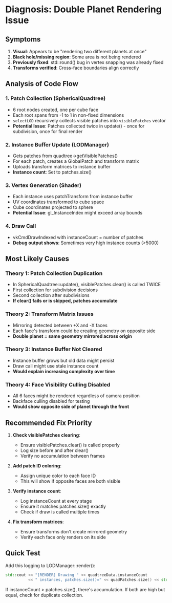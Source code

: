 # Diagnosis: Double Planet Rendering Issue

## Symptoms
1. **Visual**: Appears to be "rendering two different planets at once"
2. **Black hole/missing region**: Some area is not being rendered
3. **Previously fixed**: std::round() bug in vertex snapping was already fixed
4. **Transforms verified**: Cross-face boundaries align correctly

## Analysis of Code Flow

### 1. Patch Collection (SphericalQuadtree)
- 6 root nodes created, one per cube face
- Each root spans from -1 to 1 in non-fixed dimensions
- `selectLOD` recursively collects visible patches into `visiblePatches` vector
- **Potential Issue**: Patches collected twice in update() - once for subdivision, once for final render

### 2. Instance Buffer Update (LODManager)
- Gets patches from quadtree->getVisiblePatches()
- For each patch, creates a GlobalPatch and transform matrix
- Uploads transform matrices to instance buffer
- **Instance count**: Set to patches.size()

### 3. Vertex Generation (Shader)
- Each instance uses patchTransform from instance buffer
- UV coordinates transformed to cube space
- Cube coordinates projected to sphere
- **Potential Issue**: gl_InstanceIndex might exceed array bounds

### 4. Draw Call
- vkCmdDrawIndexed with instanceCount = number of patches
- **Debug output shows**: Sometimes very high instance counts (>5000)

## Most Likely Causes

### Theory 1: Patch Collection Duplication
- In SphericalQuadtree::update(), visiblePatches.clear() is called TWICE
- First collection for subdivision decisions
- Second collection after subdivisions
- **If clear() fails or is skipped, patches accumulate**

### Theory 2: Transform Matrix Issues
- Mirroring detected between +X and -X faces
- Each face's transform could be creating geometry on opposite side
- **Double planet = same geometry mirrored across origin**

### Theory 3: Instance Buffer Not Cleared
- Instance buffer grows but old data might persist
- Draw call might use stale instance count
- **Would explain increasing complexity over time**

### Theory 4: Face Visibility Culling Disabled
- All 6 faces might be rendered regardless of camera position
- Backface culling disabled for testing
- **Would show opposite side of planet through the front**

## Recommended Fix Priority

1. **Check visiblePatches clearing**:
   - Ensure visiblePatches.clear() is called properly
   - Log size before and after clear()
   - Verify no accumulation between frames

2. **Add patch ID coloring**:
   - Assign unique color to each face ID
   - This will show if opposite faces are both visible

3. **Verify instance count**:
   - Log instanceCount at every stage
   - Ensure it matches patches.size() exactly
   - Check if draw is called multiple times

4. **Fix transform matrices**:
   - Ensure transforms don't create mirrored geometry
   - Verify each face only renders on its side

## Quick Test
Add this logging to LODManager::render():
```cpp
std::cout << "[RENDER] Drawing " << quadtreeData.instanceCount 
          << " instances, patches.size()=" << quadPatches.size() << std::endl;
```

If instanceCount > patches.size(), there's accumulation.
If both are high but equal, check for duplicate collection.
